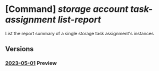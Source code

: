 # [Command] _storage account task-assignment list-report_

List the report summary of a single storage task assignment's instances

## Versions

### [2023-05-01](/Resources/mgmt-plane/L3N1YnNjcmlwdGlvbnMve30vcmVzb3VyY2Vncm91cHMve30vcHJvdmlkZXJzL21pY3Jvc29mdC5zdG9yYWdlL3N0b3JhZ2VhY2NvdW50cy97fS9zdG9yYWdldGFza2Fzc2lnbm1lbnRzL3t9L3JlcG9ydHM=/2023-05-01.xml) **Preview**

<!-- mgmt-plane /subscriptions/{}/resourcegroups/{}/providers/microsoft.storage/storageaccounts/{}/storagetaskassignments/{}/reports 2023-05-01 -->

